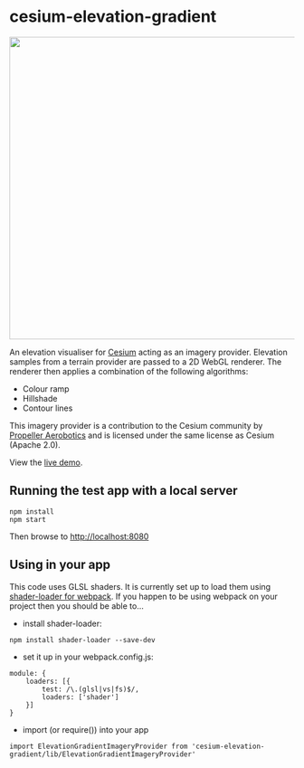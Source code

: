 cesium-elevation-gradient
=========================

<img src="https://cloud.githubusercontent.com/assets/484870/16941251/53f82342-4dd2-11e6-962b-444d27e11024.jpg" width="535">

An elevation visualiser for [Cesium](https://cesiumjs.org/) acting as an imagery provider.  Elevation samples from a terrain provider are passed to a 2D WebGL renderer.  The renderer then applies a combination of the following algorithms:

* Colour ramp
* Hillshade
* Contour lines

This imagery provider is a contribution to the Cesium community by [Propeller Aerobotics](https://www.propelleraero.com/) and is licensed under the same license as Cesium (Apache 2.0).

View the [live demo](https://propelleraero.github.io/cesium-elevation-gradient/).

Running the test app with a local server
----------------------------------------
```
npm install
npm start
```
Then browse to [http://localhost:8080](http://localhost:8080)

Using in your app
-----------------
This code uses GLSL shaders.  It is currently set up to load them using [shader-loader for webpack](https://github.com/makio64/shader-loader).  If you happen to be using webpack on your project then you should be able to...

*  install shader-loader:
```
npm install shader-loader --save-dev
```
* set it up in your webpack.config.js:
```
module: {
    loaders: [{
        test: /\.(glsl|vs|fs)$/,
        loaders: ['shader']
    }]
}
```
* import (or require()) into your app
```
import ElevationGradientImageryProvider from 'cesium-elevation-gradient/lib/ElevationGradientImageryProvider'
```

